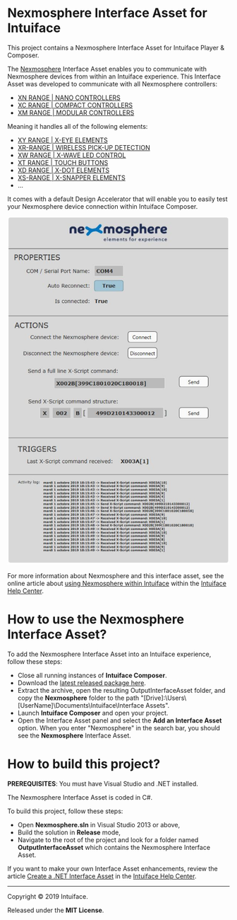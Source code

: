 # Nexmosphere Interface Asset for Intuiface

This project contains a Nexmosphere Interface Asset for Intuiface Player & Composer.

The [Nexmosphere](https://nexmosphere.com) Interface Asset enables you to communicate with Nexmosphere devices from within an Intuiface experience.
This Interface Asset was developed to communicate with all Nexmosphere controllers:
* [XN RANGE | NANO CONTROLLERS](https://nexmosphere.com/product-category/xn-nano/)
* [XC RANGE | COMPACT CONTROLLERS](https://nexmosphere.com/product-category/xc-compact-controllers/)
* [XM RANGE | MODULAR CONTROLLERS](https://nexmosphere.com/product-category/xm-range/)

Meaning it handles all of the following elements:
* [XY RANGE | X-EYE ELEMENTS](https://nexmosphere.com/product-category/xy-range/)
* [XR-RANGE | WIRELESS PICK-UP DETECTION](https://nexmosphere.com/product-category/xr-range/)
* [XW RANGE | X-WAVE LED CONTROL](https://nexmosphere.com/product-category/xw-range/)
* [XT RANGE | TOUCH BUTTONS](https://nexmosphere.com/product-category/xt-range/)
* [XD RANGE | X-DOT ELEMENTS](https://nexmosphere.com/product-category/xd-range/)
* [XS-RANGE | X-SNAPPER ELEMENTS](https://nexmosphere.com/product-category/xs-range/)
* ...

It comes with a default Design Accelerator that will enable you to easily test your Nexmosphere device connection within Intuiface Composer.

![Nexmosphere Default Design Accelerator](Screenshots/Nexmosphere-DA.jpg "width:350px")

For more information about Nexmosphere and this interface asset, see the online article about [using Nexmosphere within Intuiface](https://support.intuiface.com/hc/en-us/articles/360009681439) within the [Intuiface Help Center](https://support.intuiface.com/hc/en-us).

# How to use the Nexmosphere Interface Asset?

To add the Nexmosphere Interface Asset into an Intuiface experience, follow these steps: 
* Close all running instances of **Intuiface Composer**. 
* Download the [latest released package here](https://github.com/intuiface/NexmosphereIA/releases).
* Extract the archive, open the resulting OutputInterfaceAsset folder, and copy the **Nexmosphere** folder to the path "[Drive]:\Users\\[UserName]\Documents\Intuiface\Interface Assets".
* Launch **Intuiface Composer** and open your project.
* Open the Interface Asset panel and select the **Add an Interface Asset** option. When you enter "Nexmosphere" in the search bar, you should see the **Nexmosphere** Interface Asset.

# How to build this project?

**PREREQUISITES**: You must have Visual Studio and .NET installed.

The Nexmosphere Interface Asset is coded in C#.

To build this project, follow these steps:
* Open **Nexmosphere.sln** in Visual Studio 2013 or above,
* Build the solution in **Release** mode,
* Navigate to the root of the project and look for a folder named **OutputInterfaceAsset** which contains the Nexmosphere Interface Asset.

If you want to make your own Interface Asset enhancements, review the article [Create a .NET Interface Asset](https://support.intuiface.com/hc/en-us/articles/360007179792-Create-a-NET-Interface-Asset) in the [Intuiface Help Center](https://support.intuiface.com/hc/en-us).

-----

Copyright &copy; 2019 Intuiface.

Released under the **MIT License**.

